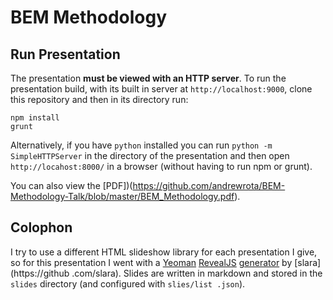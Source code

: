 # BEM Methodology

## Run Presentation

The presentation **must be viewed with an HTTP server**.  To run the presentation build,
with its built in server at `http://localhost:9000`,
clone this repository and then in its directory run:

    npm install
    grunt

Alternatively, if you have `python` installed you can run
`python -m SimpleHTTPServer` in the directory of the presentation and then open `http://locahost:8000/` in a browser
(without having to run npm or grunt).

You can also view the [PDF])(https://github.com/andrewrota/BEM-Methodology-Talk/blob/master/BEM_Methodology.pdf).

## Colophon

I try to use a different HTML slideshow library for each presentation I give, so for this presentation I went with a
[Yeoman](http://yeoman.io/) [RevealJS](http://lab.hakim.se/reveal-js/) [generator](https://github.com/slara/generator-reveal) by [slara](https://github
.com/slara).  Slides are written in markdown and stored in the `slides` directory (and configured with `slies/list
.json`).

